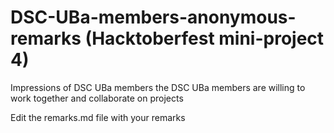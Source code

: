 # DSC-UBa-members-anonymous-remarks (Hacktoberfest mini-project 4)
Impressions of DSC UBa members
the DSC UBa members are willing to work together and collaborate on projects

Edit the remarks.md file with your remarks
